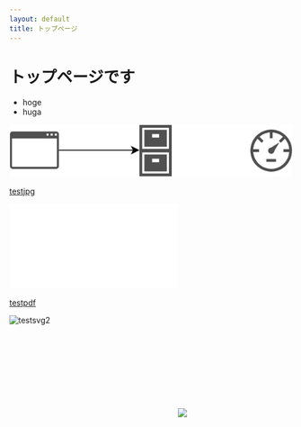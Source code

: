 ```yaml
---
layout: default
title: トップページ
---
```


# トップページです

* hoge
* huga

![testsvg](img/test2.svg?sanitize=true)

[testjpg](img/test.jpg)

![testhtml](img/test3.html)

[testpdf](img/test.pdf)

![testsvg2](https://git-sk.github.io/top/img/test2.svg?sanitize=true)

<svg>
<img src="https://git-sk.github.io/top/img/test2.svg?sanitize=true" />
</svg>
